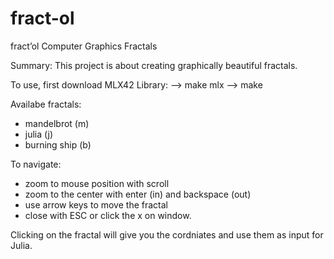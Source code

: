 # fract-ol

fract’ol 
Computer Graphics Fractals

Summary: This project is about creating graphically beautiful fractals.

To use, first download MLX42 Library:
--> make mlx
--> make

Availabe fractals:
- mandelbrot (m)
- julia (j)
- burning ship (b)

To navigate:
- zoom to mouse position with scroll
- zoom to the center with enter (in) and backspace (out) 
- use arrow keys to move the fractal
- close with ESC or click the x on window.

Clicking on the fractal will give you the cordniates and use them as input for Julia.
